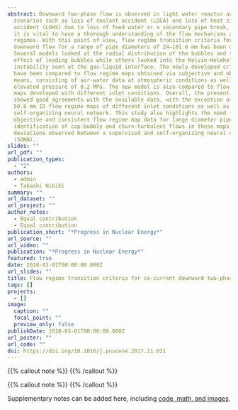 ```yaml
---
abstract: Downward two-phase flow is observed in light water reactor accident
  scenarios such as loss of coolant accident (LOCA) and loss of heat sink
  accident (LOHS) due to loss of feed water or a secondary pipe break, and so,
  it is vital to have a thorough understanding of the flow mechanisms and
  regimes. With this point of view, flow regime transition criteria for vertical
  downward flow for a range of pipe diameters of 24–101.6 mm has been developed.
  Several models looked at the radial distribution of the bubbles and the wake
  effect of leading bubbles while others looked into the Kelvin-Helmholtz
  instability seen at the gas-liquid interface. The newly developed criteria
  have been compared to flow regime maps obtained via subjective and objective
  means, consisting of air-water data at atmospheric conditions as well as at an
  elevated pressure of 0.2 MPa. The new model is also compared to flow regime
  maps developed with different inlet conditions. Overall, the present model
  showed good agreements with the available data, with the exception of several
  50.8 mm ID flow regime maps of different inlet conditions as well as a
  self-organizing neural network. This study also highlights the need for a more
  objective and consistent flow regime map data for large diameter pipes, the
  identification of cap-bubbly and churn-turbulent flows in these maps, and the
  deviations observed between a supervised and self-organizing neural network
  (SONN).
slides: ""
url_pdf: ""
publication_types:
  - "2"
authors:
  - admin
  - Takashi Hibiki
summary: ""
url_dataset: ""
url_project: ""
author_notes:
  - Equal contribution
  - Equal contribution
publication_short: "*Progress in Nuclear Energy*"
url_source: ""
url_video: ""
publication: "*Progress in Nuclear Energy*"
featured: true
date: 2018-03-01T00:00:00.000Z
url_slides: ""
title: Flow regime transition criteria for co-current downward two-phase flow
tags: []
projects:
  - []
image:
  caption: ""
  focal_point: ""
  preview_only: false
publishDate: 2018-03-01T00:00:00.000Z
url_poster: ""
url_code: ""
doi: https://doi.org/10.1016/j.pnucene.2017.11.021
---
```


{{% callout note %}}
{{% /callout %}}

{{% callout note %}}
{{% /callout %}}

Supplementary notes can be added here, including [code, math, and images](https://wowchemy.com/docs/writing-markdown-latex/).

